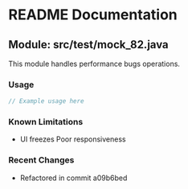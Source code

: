 # README Documentation

## Module: src/test/mock_82.java

This module handles performance bugs operations.

### Usage

```javascript
// Example usage here
```

### Known Limitations

- UI freezes Poor responsiveness

### Recent Changes

- Refactored in commit a09b6bed
